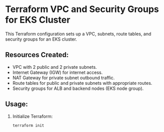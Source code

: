 # Terraform VPC and Security Groups for EKS Cluster

This Terraform configuration sets up a VPC, subnets, route tables, and security groups for an EKS cluster.

## Resources Created:
- VPC with 2 public and 2 private subnets.
- Internet Gateway (IGW) for internet access.
- NAT Gateway for private subnet outbound traffic.
- Route tables for public and private subnets with appropriate routes.
- Security groups for ALB and backend nodes (EKS node group).

## Usage:
1. Initialize Terraform:
   ```bash
   terraform init
